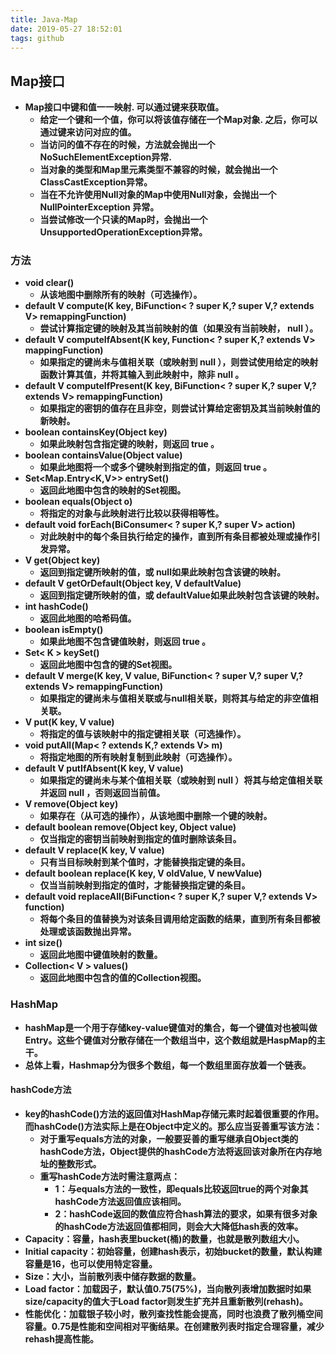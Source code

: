 ```yaml
---
title: Java-Map
date: 2019-05-27 18:52:01
tags: github
---
```

## Map接口
- **Map接口中键和值一一映射. 可以通过键来获取值。**
	- **给定一个键和一个值，你可以将该值存储在一个Map对象. 之后，你可以通过键来访问对应的值。**
	- **当访问的值不存在的时候，方法就会抛出一个NoSuchElementException异常.**
	- **当对象的类型和Map里元素类型不兼容的时候，就会抛出一个 ClassCastException异常。**
	- **当在不允许使用Null对象的Map中使用Null对象，会抛出一个NullPointerException 异常。**
	- **当尝试修改一个只读的Map时，会抛出一个UnsupportedOperationException异常。**

### 方法
- **void	clear()**
	- **从该地图中删除所有的映射（可选操作）。**
- **default V	compute(K key, BiFunction< ? super K,? super V,? extends V> remappingFunction)**
	- **尝试计算指定键的映射及其当前映射的值（如果没有当前映射， null ）。**
- **default V	computeIfAbsent(K key, Function< ? super K,? extends V> mappingFunction)**
	- **如果指定的键尚未与值相关联（或映射到 null ），则尝试使用给定的映射函数计算其值，并将其输入到此映射中，除非 null 。**
- **default V	computeIfPresent(K key, BiFunction< ? super K,? super V,? extends V> remappingFunction)**
	- **如果指定的密钥的值存在且非空，则尝试计算给定密钥及其当前映射值的新映射。**
- **boolean	containsKey(Object key)**
	- **如果此映射包含指定键的映射，则返回 true 。**
- **boolean	containsValue(Object value)**
	- **如果此地图将一个或多个键映射到指定的值，则返回 true 。**
- **Set<Map.Entry<K,V>>	entrySet()**
	- **返回此地图中包含的映射的Set视图。**
- **boolean	equals(Object o)**
	- **将指定的对象与此映射进行比较以获得相等性。**
- **default void	forEach(BiConsumer< ? super K,? super V> action)**
	- **对此映射中的每个条目执行给定的操作，直到所有条目都被处理或操作引发异常。**
- **V	get(Object key)**
	- **返回到指定键所映射的值，或 null如果此映射包含该键的映射。**
- **default V	getOrDefault(Object key, V defaultValue)**
	- **返回到指定键所映射的值，或 defaultValue如果此映射包含该键的映射。**
- **int	hashCode()**
	- **返回此地图的哈希码值。**
- **boolean	isEmpty()**
	- **如果此地图不包含键值映射，则返回 true 。**
- **Set< K >	keySet()**
	- **返回此地图中包含的键的Set视图。**
- **default V	merge(K key, V value, BiFunction< ? super V,? super V,? extends V> remappingFunction)**
	- **如果指定的键尚未与值相关联或与null相关联，则将其与给定的非空值相关联。**
- **V	put(K key, V value)**
	- **将指定的值与该映射中的指定键相关联（可选操作）。**
- **void	putAll(Map< ? extends K,? extends V> m)**
	- **将指定地图的所有映射复制到此映射（可选操作）。**
- **default V	putIfAbsent(K key, V value)**
	- **如果指定的键尚未与某个值相关联（或映射到 null ）将其与给定值相关联并返回 null ，否则返回当前值。**
- **V	remove(Object key)**
	- **如果存在（从可选的操作），从该地图中删除一个键的映射。**
- **default boolean	remove(Object key, Object value)**
	- **仅当指定的密钥当前映射到指定的值时删除该条目。**
- **default V	replace(K key, V value)**
	- **只有当目标映射到某个值时，才能替换指定键的条目。**
- **default boolean	replace(K key, V oldValue, V newValue)**
	- **仅当当前映射到指定的值时，才能替换指定键的条目。**
- **default void	replaceAll(BiFunction< ? super K,? super V,? extends V> function)**
	- **将每个条目的值替换为对该条目调用给定函数的结果，直到所有条目都被处理或该函数抛出异常。**
- **int	size()**
	- **返回此地图中键值映射的数量。**
- **Collection< V >	values()**
	- **返回此地图中包含的值的Collection视图。**

### HashMap
- **hashMap是一个用于存储key-value键值对的集合，每一个键值对也被叫做Entry。这些个键值对分散存储在一个数组当中，这个数组就是HaspMap的主干。**
- **总体上看，Hashmap分为很多个数组，每一个数组里面存放着一个链表。**

#### hashCode方法
- **key的hashCode()方法的返回值对HashMap存储元素时起着很重要的作用。而hashCode()方法实际上是在Object中定义的。那么应当妥善重写该方法：**
	- **对于重写equals方法的对象，一般要妥善的重写继承自Object类的hashCode方法，Object提供的hashCode方法将返回该对象所在内存地址的整数形式。**
	- **重写hashCode方法时需注意两点：**
		- **1：与equals方法的一致性，即equals比较返回true的两个对象其hashCode方法返回值应该相同。**
		- **2：hashCode返回的数值应符合hash算法的要求，如果有很多对象的hashCode方法返回值都相同，则会大大降低hash表的效率。**
- **Capacity：容量，hash表里bucket(桶)的数量，也就是散列数组大小。**
- **Initial capacity：初始容量，创建hash表示，初始bucket的数量，默认构建容量是16，也可以使用特定容量。**
- **Size：大小，当前散列表中储存数据的数量。**
- **Load factor：加载因子，默认值0.75(75%)，当向散列表增加数据时如果size/capacity的值大于Load factor则发生扩充并且重新散列(rehash)。**
- **性能优化：加载银子较小时，散列查找性能会提高，同时也浪费了散列桶空间容量。0.75是性能和空间相对平衡结果。在创建散列表时指定合理容量，减少rehash提高性能。**






















